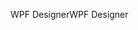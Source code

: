 <span data-ttu-id="682a7-101">WPF Designer</span><span class="sxs-lookup"><span data-stu-id="682a7-101">WPF Designer</span></span>
